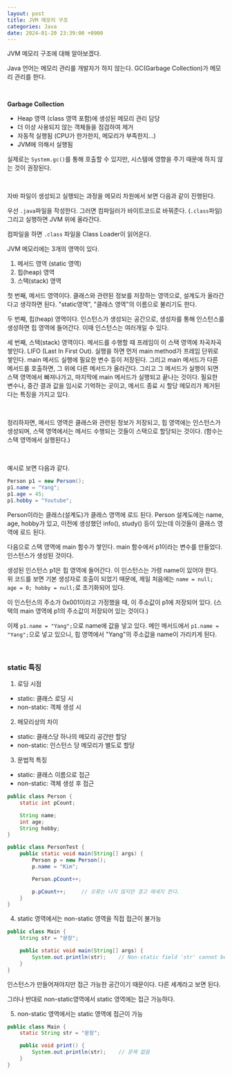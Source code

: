 ```yaml
---
layout: post
title: JVM 메모리 구조
categories: Java
date: 2024-01-20 23:39:00 +0900
---
```

JVM 메모리 구조에 대해 알아보겠다.

Java 언어는 메모리 관리를 개발자가 하지 않는다. GC(Garbage Collection)가 메모리 관리를 한다.

<br>

<b>Garbage Collection</b>

* Heap 영역 (class 영역 포함)에 생성된 메모리 관리 담당
* 더 이상 사용되지 않는 객체들을 점검하여 제거
* 자동적 실행됨 (CPU가 한가한지, 메모리가 부족한지...)
* JVM에 의해서 실행됨

실제로는 ```System.gc()```를 통해 호출할 수 있지만, 시스템에 영향을 주기 때문에 하지 않는 것이 권장된다.

<br>

자바 파일이 생성되고 실행되는 과정을 메모리 차원에서 보면 다음과 같이 진행된다.

우선 ```.java```파일을 작성한다. 그러면 컴파일러가 바이트코드로 바꿔준다. (```.class```파일) 그리고 실행하면 JVM 위에 올라간다.

컴파일을 하면 ```.class``` 파일을 Class Loader이 읽어온다.

JVM 메모리에는 3개의 영역이 있다.

1. 메서드 영역 (static 영역)
2. 힙(heap) 영역
3. 스택(stack) 영역

첫 번째, 메서드 영역이다. 클래스와 관련된 정보를 저장하는 영역으로, 설계도가 올라간다고 생각하면 된다. "static영역", "클래스 영역"의 이름으로 불리기도 한다.

두 번째, 힙(heap) 영역이다. 인스턴스가 생성되는 공간으로, 생성자를 통해 인스턴스를 생성하면 힙 영역에 들어간다. 이때 인스턴스는 여러개일 수 있다.

세 번째, 스택(stack) 영역이다. 메서드를 수행할 때 프레임이 이 스택 영역에 차곡차곡 쌓인다. LIFO (Last In First Out). 실행을 하면 먼저 main method가 프레임 단위로 쌓인다. main 메서드 실행에 필요한 변수 등이 저장된다. 그리고 main 메서드가 다른 메서드를 호출하면, 그 위에 다른 메서드가 올라간다. 그리고 그 메서드가 실행이 되면 스택 영역에서 빠져나가고, 마지막에 main 메서드가 실행되고 끝나는 것이다. 필요한 변수나, 중간 결과 값을 임시로 기억하는 곳이고, 메서드 종료 시 할당 메모리가 제거된다는 특징을 가지고 있다.

<br>

정리하자면, 메서드 영역은 클래스와 관련된 정보가 저장되고, 힙 영역에는 인스턴스가 생성되며, 스택 영역에서는 메서드 수행되는 것들이 스택으로 할당되는 것이다. (함수는 스택 영역에서 실행된다.)

<br>

예시로 보면 다음과 같다.

```java
Person p1 = new Person();
p1.name = "Yang";
p1.age = 45;
p1.hobby = "Youtube";
```

Person이라는 클래스(설계도)가 클래스 영역에 로드 된다. Person 설계도에는 name, age, hobby가 있고, 이전에 생성했던 info(), study() 등이 있는데 이것들이 클래스 영역에 로드 된다.

다음으로 스택 영역에 main 함수가 쌓인다. main 함수에서 p1이라는 변수를 만들었다. 인스턴스가 생성된 것이다.

생성된 인스턴스 p1은 힙 영역에 들어간다. 이 인스턴스는 가령 name이 있어야 한다. 위 코드를 보면 기본 생성자로 호출이 되었기 때문에, 제일 처음에는 ```name = null; age = 0; hobby = null;```로 초기화되어 있다.

이 인스턴스의 주소가 0x001이라고 가정했을 때, 이 주소값이 p1에 저장되어 있다. (스택의 main 영역에 p1의 주소값이 저장되어 있는 것이다.)

이제 ```p1.name = "Yang";```으로 name에 값을 넣고 있다. 메인 메서드에서 ```p1.name = "Yang";```으로 넣고 있으니, 힙 영역에서 "Yang"의 주소값을 name이 가리키게 된다.

<br>

### static 특징

1. 로딩 시점
- static: 클래스 로딩 시
- non-static: 객체 생성 시

2. 메모리상의 차이
- static: 클래스당 하나의 메모리 공간만 할당
- non-static: 인스턴스 당 메모리가 별도로 할당

3. 문법적 특징
- static: 클래스 이름으로 접근
- non-static: 객체 생성 후 접근

```java
public class Person {
    static int pCount;

    String name;
    int age;
    String hobby;
}
```

```java
public class PersonTest {
    public static void main(String[] args) {
        Person p = new Person();
        p.name = "Kim";

        Person.pCount++;

        p.pCount++;     // 오류는 나지 않지만 경고 메세지 뜬다.
    }
}
```

4. static 영역에서는 non-static 영역을 직접 접근이 불가능

```java
public class Main {
    String str = "문장";

    public static void main(String[] args) {
        System.out.println(str);    // Non-static field 'str' cannot be referenced from a static context
    }
}
```

인스턴스가 만들어져야지만 접근 가능한 공간이기 때문이다. 다른 세계라고 보면 된다.

그러나 반대로 non-static영역에서 static 영역에는 접근 가능하다.

5. non-static 영역에서는 static 영역에 접근이 가능

```java
public class Main {
    static String str = "문장";

    public void print() {
        System.out.println(str);    // 문제 없음
    }
}
```